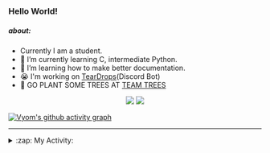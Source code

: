 ### Hello World!

##### about:
- Currently I am a student.
- 🌱 I’m currently learning C, intermediate Python.
- 🌱 I’m learning how to make better documentation.
- 😭 I'm working on [TearDrops](https://github.com/Vyvy-vi/TearDrops)(Discord Bot)
- 🌱 GO PLANT SOME TREES AT [TEAM TREES](https://teamtrees.org/)

<p align="center">
  <a href="https://twitter.com/Vyvy_viM"><img target="_blank" src="https://img.shields.io/badge/twitter%20@Vyvy_viM-0D95E8?style=for-the-badge&logo=twitter&logoColor=white"/></a> 
  <a href="https://vyvy-vi.github.io/portfolio"><img target="_blank" src="https://img.shields.io/badge/-I%27m_craving_for_open_source-green?style=for-the-badge&logo=github&logoColor=black"/></a> 
</p>

[![Vyom's github activity graph](https://activity-graph.herokuapp.com/graph?username=Vyvy-vi)](https://github.com/ashutosh00710/github-readme-activity-graph)

---
<details>
  <summary>:zap: My Activity:</summary>
  
<!--START_SECTION:waka-->
**I'm a Night 🦉** 

```text
🌞 Morning    40 commits     █░░░░░░░░░░░░░░░░░░░░░░░░   6.46% 
🌆 Daytime    134 commits    █████░░░░░░░░░░░░░░░░░░░░   21.65% 
🌃 Evening    232 commits    █████████░░░░░░░░░░░░░░░░   37.48% 
🌙 Night      213 commits    ████████░░░░░░░░░░░░░░░░░   34.41%

```
📅 **I'm Most Productive on Sunday** 

```text
Monday       69 commits     ██░░░░░░░░░░░░░░░░░░░░░░░   11.15% 
Tuesday      91 commits     ███░░░░░░░░░░░░░░░░░░░░░░   14.7% 
Wednesday    94 commits     ███░░░░░░░░░░░░░░░░░░░░░░   15.19% 
Thursday     82 commits     ███░░░░░░░░░░░░░░░░░░░░░░   13.25% 
Friday       44 commits     █░░░░░░░░░░░░░░░░░░░░░░░░   7.11% 
Saturday     87 commits     ███░░░░░░░░░░░░░░░░░░░░░░   14.05% 
Sunday       152 commits    ██████░░░░░░░░░░░░░░░░░░░   24.56%

```


📊 **This Week I Spent My Time On** 

```text
🔥 Editors: 
Vim                      2 hrs 8 mins        █████████████████████████   100.0%

🐱‍💻 Projects: 
discord-bot              2 hrs 8 mins        █████████████████████████   100.0%

```


 Last Updated on 01/09/2021
<!--END_SECTION:waka-->
</details>

